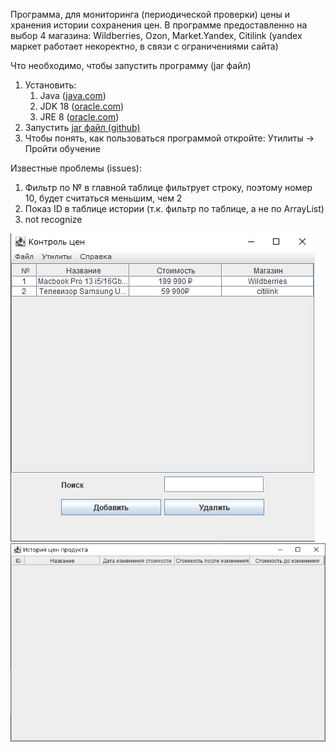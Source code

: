 Программа, для мониторинга (периодической проверки) цены и хранения истории сохранения цен.
  В программе предоставленно на выбор 4 магазина: Wildberries, Ozon, Market.Yandex, Citilink (yandex маркет работает некоректно, в связи с ограничениями сайта)

Что необходимо, чтобы запустить программу (jar файл)
1. Установить:
     1. Java ([java.com](https://www.java.com/ru/download/))
     2. JDK 18 ([oracle.com](https://www.oracle.com/java/technologies/downloads/#jdk18-windows))
     3. JRE 8 ([oracle.com](https://www.oracle.com/java/technologies/downloads/#jre8-windows))
2. Запустить [jar файл (github)](https://github.com/Sadeal/Market-Parser/blob/main/Course.jar)
4. Чтобы понять, как пользоваться программой откройте: Утилиты -> Пройти обучение


Известные проблемы (issues):
  1. Фильтр по № в главной таблице фильтрует строку, поэтому номер 10, будет считаться меньшим, чем 2
  2. Показ ID в таблице истории (т.к. фильтр по таблице, а не по ArrayList)
  3. not recognize

![Основное окно](https://github.com/Sadeal/JavaCourse/blob/main/img/main.png)
![Окно истории](https://github.com/Sadeal/JavaCourse/blob/main/img/history.png)
